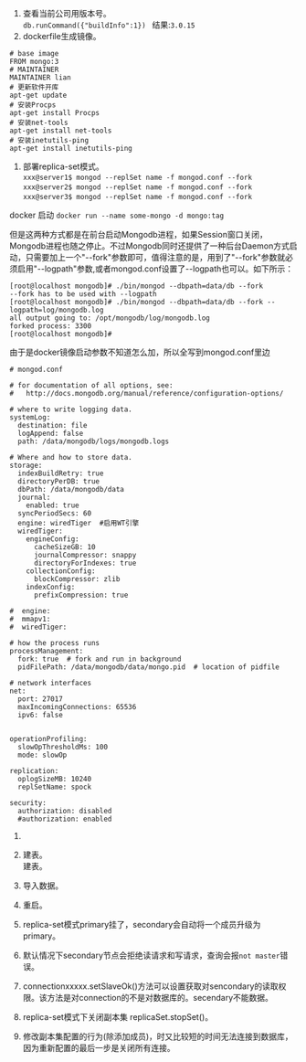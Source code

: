 1. 查看当前公司用版本号。  
`db.runCommand({"buildInfo":1}) `   结果:`3.0.15`   
1. dockerfile生成镜像。  
```
# base image
FROM mongo:3
# MAINTAINER
MAINTAINER lian
# 更新软件开库
apt-get update
# 安装Procps
apt-get install Procps
# 安装net-tools
apt-get install net-tools   
# 安装inetutils-ping 
apt-get install inetutils-ping
```
1. 部署replica-set模式。  
`xxx@server1$ mongod --replSet name -f mongod.conf --fork`     
`xxx@server2$ mongod --replSet name -f mongod.conf --fork`     
`xxx@server3$ mongod --replSet name -f mongod.conf --fork`     

docker 启动 `docker run --name some-mongo -d mongo:tag`     

但是这两种方式都是在前台启动Mongodb进程，如果Session窗口关闭，Mongodb进程也随之停止。不过Mongodb同时还提供了一种后台Daemon方式启动，只需要加上一个"--fork"参数即可，值得注意的是，用到了"--fork"参数就必须启用"--logpath"参数,或者mongod.conf设置了--logpath也可以。如下所示：   
```
[root@localhost mongodb]# ./bin/mongod --dbpath=data/db --fork
--fork has to be used with --logpath
[root@localhost mongodb]# ./bin/mongod --dbpath=data/db --fork --logpath=log/mongodb.log 
all output going to: /opt/mongodb/log/mongodb.log
forked process: 3300
[root@localhost mongodb]# 
```
由于是docker镜像启动参数不知道怎么加，所以全写到mongod.conf里边     

```
# mongod.conf

# for documentation of all options, see:
#   http://docs.mongodb.org/manual/reference/configuration-options/

# where to write logging data.
systemLog:
  destination: file
  logAppend: false
  path: /data/mongodb/logs/mongodb.logs

# Where and how to store data.
storage:
  indexBuildRetry: true
  directoryPerDB: true
  dbPath: /data/mongodb/data
  journal:
    enabled: true
  syncPeriodSecs: 60
  engine: wiredTiger  #启用WT引擎
  wiredTiger:
    engineConfig:
      cacheSizeGB: 10
      journalCompressor: snappy
      directoryForIndexes: true
    collectionConfig:
      blockCompressor: zlib
    indexConfig:
      prefixCompression: true

#  engine:
#  mmapv1:
#  wiredTiger:

# how the process runs
processManagement:
  fork: true  # fork and run in background
  pidFilePath: /data/mongodb/data/mongo.pid  # location of pidfile

# network interfaces
net:
  port: 27017
  maxIncomingConnections: 65536
  ipv6: false


operationProfiling:
  slowOpThresholdMs: 100
  mode: slowOp

replication:
  oplogSizeMB: 10240
  replSetName: spock

security:
  authorization: disabled
  #authorization: enabled

```


1. 

1. 建表。   
建表。

1. 导入数据。   
1. 重启。   









1. replica-set模式primary挂了，secondary会自动将一个成员升级为primary。  
1. 默认情况下secondary节点会拒绝读请求和写请求，查询会报`not master`错误。   
1. connectionxxxxx.setSlaveOk()方法可以设置获取对sencondary的读取权限。该方法是对connection的不是对数据库的。secendary不能数据。   
1. replica-set模式下关闭副本集  replicaSet.stopSet()。   
1. 修改副本集配置的行为(除添加成员)，时又比较短的时间无法连接到数据库，因为重新配置的最后一步是关闭所有连接。
